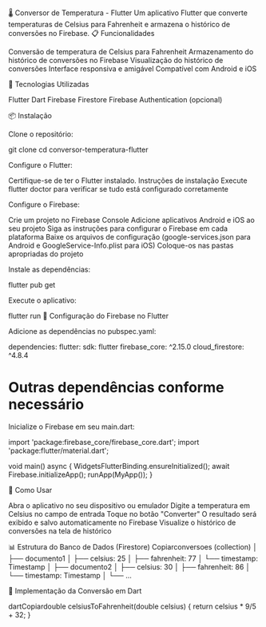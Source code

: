 🌡️ Conversor de Temperatura - Flutter
Um aplicativo Flutter que converte temperaturas de Celsius para Fahrenheit e armazena o histórico de conversões no Firebase.
📋 Funcionalidades

Conversão de temperatura de Celsius para Fahrenheit
Armazenamento do histórico de conversões no Firebase
Visualização do histórico de conversões
Interface responsiva e amigável
Compatível com Android e iOS

🚀 Tecnologias Utilizadas

Flutter
Dart
Firebase Firestore
Firebase Authentication (opcional)

📦 Instalação

Clone o repositório:


git clone 
cd conversor-temperatura-flutter

Configure o Flutter:

Certifique-se de ter o Flutter instalado. Instruções de instalação
Execute flutter doctor para verificar se tudo está configurado corretamente


Configure o Firebase:

Crie um projeto no Firebase Console
Adicione aplicativos Android e iOS ao seu projeto
Siga as instruções para configurar o Firebase em cada plataforma
Baixe os arquivos de configuração (google-services.json para Android e GoogleService-Info.plist para iOS)
Coloque-os nas pastas apropriadas do projeto


Instale as dependências:

flutter pub get

Execute o aplicativo:

flutter run
🔧 Configuração do Firebase no Flutter

Adicione as dependências no pubspec.yaml:

dependencies:
  flutter:
    sdk: flutter
  firebase_core: ^2.15.0
  cloud_firestore: ^4.8.4
  # Outras dependências conforme necessário

Inicialize o Firebase em seu main.dart:

import 'package:firebase_core/firebase_core.dart';
import 'package:flutter/material.dart';

void main() async {
  WidgetsFlutterBinding.ensureInitialized();
  await Firebase.initializeApp();
  runApp(MyApp());
}

🔧 Como Usar

Abra o aplicativo no seu dispositivo ou emulador
Digite a temperatura em Celsius no campo de entrada
Toque no botão "Converter"
O resultado será exibido e salvo automaticamente no Firebase
Visualize o histórico de conversões na tela de histórico

📊 Estrutura do Banco de Dados (Firestore)
Copiarconversoes (collection)
  │
  ├── documento1
  │     ├── celsius: 25
  │     ├── fahrenheit: 77
  │     └── timestamp: Timestamp
  │
  ├── documento2
  │     ├── celsius: 30
  │     ├── fahrenheit: 86
  │     └── timestamp: Timestamp
  │
  └── ...

🧪 Implementação da Conversão em Dart

dartCopiardouble celsiusToFahrenheit(double celsius) {
  return celsius * 9/5 + 32;
}
